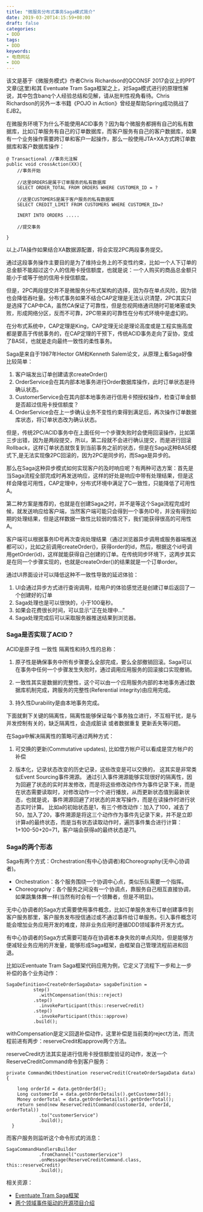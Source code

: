 ```yaml
---
title: "微服务分布式事务Saga模式简介"
date: 2019-03-20T14:15:59+08:00
draft: false
categories:
- DDD
tags:
- DDD
keywords:
- 电商网站
- DDD
---
```


该文是基于《微服务模式》作者Chris Richardson的QCONSF 2017会议上的PPT文章(这里)和其 Eventuate Tram Saga框架之上，对Saga模式进行的原理性解说，其中包含banq个人经验总结和见解，请从批判性视角看待。Chris Richardson的另外一本书籍《POJO in Action》曾经是帮助Spring成功挑战了EJB2。

在微服务环境下为什么不能使用ACID事务？因为每个微服务都拥有自己的私有数据库，比如订单服务有自己的订单数据库，而客户服务有自己的客户数据库，如果有一个业务操作需要跨订单和客户一起操作，那么一般使用JTA+XA方式跨订单数据库和客户数据库操作：
```
@ Transactional //事务元注解
public void crossAction(XX){
	//事务开始

	//这里ORDERS是属于订单服务的私有数据库
	SELECT ORDER_TOTAL FROM ORDERS WHERE CUSTOMER_ID = ?

    //这里CUSTOMERS是属于客户服务的私有数据库
	SELECT CREDIT_LIMIT FROM CUSTOMERS WHERE CUSTOMER_ID=?

	INERT INTO ORDERS .....

    //提交事务

}
```
以上JTA操作如果结合XA数据源配置，将会实现2PC两段事务提交。

通过这段事务操作主要目的是为了维持业务上的不变性约束，比如一个人下订单的总金额不能超过这个人的信用卡授信额度，也就是说：一个人购买的商品总金额只能小于或等于他的信用卡授信额度。

但是，2PC两段提交并不是微服务分布式架构的选择，因为存在单点风险，因为锁也会降低吞吐量。分布式事务如果不结合CAP定理是无法认识清楚，2PC其实只是选择了CAP中CA，虽然CA保证了可靠性，但是忽视网络通讯随时可能堵塞或失败，形成网络分区，反而不可靠，2PC带来的可靠性在分布式环境中是虚幻的。

在分布式系统中，CAP定理是King，CAP定理无论是理论高度或是工程实施高度都是要高于传统事务的，在CAP定理的干预下，传统ACID事务走向了妥协，变成了BASE，也就是走向最终一致性的柔性事务。

Saga是来自于1987年Hector GM和Kenneth Salem论文，从原理上看Saga好像比较简单：
1. 客户端发出订单创建请求createOrder()
2. OrderService会在其内部本地事务进行Order数据库操作，此时订单状态是待确认状态。
3. CustomerService会在其内部本地事务进行信用卡预授权操作，检查订单金额是否超过信用卡授信额度？
4. OrderService会在上一步确认业务不变性约束得到满足后，再次操作订单数据库状态，将订单状态改为确认状态。

但是，传统2PC/ACID事务中在上面任何一个步骤失败时会使用回滚操作，比如第三步出错，因为是两段提交，所以，第二段就不会进行确认提交，而是进行回滚Rollback，这样订单状态就恢复到当前事务之前的状态，但是在Saga这种BASE模式下,是无法实现像2PC回滚的，因为2PC是同步的，而Saga是异步的。

那么在Saga这种异步模式如何实现客户的及时响应呢？有两种可选方案：首先是当Saga流程全部完成时再发送响应，这样的好处是响应中带有处理结果，但是这样会降低可用性，CAP定理中，分布式环境中满足了C一致性，只能降低了可用性A。

第二种方案是推荐的，也就是在创建Saga之时，并不是等这个Saga流程完成时候，就发送响应给客户端，当然客户端可能只会得到一个事务ID号，并没有得到如期的处理结果，但是这样数据一致性比较弱的情况下，我们能获得很高的可用性A。

客户端可以根据事务ID号再次查询处理结果（通过浏览器异步调用或服务器端推送都可以），比如之前调用createOrder()，获得order的id，然后，根据这个id号调用getOrder(id)，这样就能获得自己创建的订单。在传统同步环境下，这两步其实是在同一个步骤实现的，也就是createOrder()的结果就是一个订单order。

通过UI界面设计可以降低这种不一致性导致的延迟体验：
1. UI会通过异步方式进行查询调用，给用户的体验感觉还是创建订单后返回了一个创建好的订单
2. Saga处理也是可以很快的，小于100毫秒。
3. 如果会花费很长时间，可以显示“正在处理中...”
4. Saga处理完成后可以采取服务器推送结果到浏览器。

### Saga是否实现了ACID？
ACID是原子性 一致性 隔离性和持久性的总称：

1. 原子性是确保事务中所有步骤要么全部完成，要么全部撤销回滚。Saga可以在事务中任何一个步骤发生失败时，通过调用应用服务的回滚接口实现撤销。

2. 一致性其实是数据的完整性，这个可以由一个应用服务内部的本地事务通过数据库机制完成，跨服务的完整性(Referential integrity)由应用完成。

3. 持久性Durability是由本地事务完成。

下面就剩下关键的隔离性，隔离性能够保证每个事务独立进行，不互相干扰，是与并发控制有关的，缺乏隔离性，会造成脏读 或者数据重复 更新丢失等问题。

在Saga中解决隔离性的策略可通过两种方式：
1. 可交换的更新(Commutative updates), 比如借方帐户可以看成是贷方帐户的补偿

2. 版本化，记录状态改变的历史记录，这些改变是可以交换的， 这其实是非常类似Event Sourcing事件溯源。
通过引入事件溯源能够实现很好的隔离性，因为回避了状态的实时并发修改，而是将这些修改动作作为事件记录下来，而是在状态需要读取时，对修改动作一个个进行播放，从而更新状态值到最新状态，也就是说，事件溯源回避了对状态的并发写操作，而是在读操作时进行状态实时计算。
比如a的初始状态是1，有三个修改动作：加入了100，减去了50，加入了20，事件溯源是将这三个动作作为事件先记录下来，并不是立即计算a的最终状态，而是当有状态读取动作时，遍历事件集合进行计算：1+100-50+20=71，客户端会获得a的最终状态是71。

### Saga的两个形态
Saga有两个方式：Orchestration(有中心协调者)和Choreography(无中心协调者)。

* Orchestration：各个服务围绕一个协调中心点，类似乐队需要一个指挥。
* Choreography：各个服务之间没有一个协调点，靠服务自己相互直接协调，如果跳集体舞一样(当然有时会有一个领舞者，但是不明显)。

无中心协调者的Saga方式需要使用事件概念，比如订单服务发布订单创建事件到客户服务那里，客户服务发布授信通过或不通过事件给订单服务。引入事件概念可能会增加业务应用开发的难度，除非业务应用时遵循DDD领域事件开发方式。

有中心协调者的Saga方式需要可能存在协调者本身失败的单点风险，但是能够方便减轻业务应用的开发量，能够形成Saga框架，由框架自己管理流程前进和回退。

比如以Eventuate Tram Saga框架代码应用为例，它定义了流程下一步和上一步补偿的各个业务动作：
```
SagaDefinition<CreateOrderSagaData> sagaDefinition =
          step()
            .withCompensation(this::reject)
          .step()
            .invokeParticipant(this::reserveCredit)
          .step()
            .invokeParticipant(this::approve)
          .build();
```
withCompensation是定义回退补偿动作，这里补偿是当前类的reject方法，而流程前进有两步：reserveCredit和approve两个方法。

reserveCredit方法其实是进行信用卡授信额度验证的动作，发送一个ReserveCreditCommand命令到客户服务：
```
private CommandWithDestination reserveCredit(CreateOrderSagaData data) {

    long orderId = data.getOrderId();
    Long customerId = data.getOrderDetails().getCustomerId();
    Money orderTotal = data.getOrderDetails().getOrderTotal();
    return send(new ReserveCreditCommand(customerId, orderId, orderTotal))
            .to("customerService")
            .build();
  }
```
而客户服务则监听这个命令形式的消息：
```
SagaCommandHandlersBuilder
            .fromChannel("customerService")
            .onMessage(ReserveCreditCommand.class, this::reserveCredit)
            .build();
```

相关资源：

* [Eventuate Tram Saga框架](https://github.com/eventuate-tram/eventuate-tram-sagas)
* [两个领域事件驱动的开源项目介绍](http://www.jdon.com/49112)
